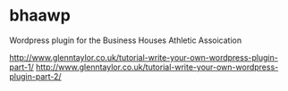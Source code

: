 bhaawp
======

Wordpress plugin for the Business Houses Athletic Assoication

http://www.glenntaylor.co.uk/tutorial-write-your-own-wordpress-plugin-part-1/
http://www.glenntaylor.co.uk/tutorial-write-your-own-wordpress-plugin-part-2/

